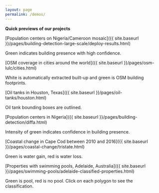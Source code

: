 ```yaml
---
layout: page
permalink: /demos/
---
```


**Quick previews of our projects**

[Population centers on Nigeria/Cameroon mosaic]({{ site.baseurl }}/pages/building-detection-large-scale/deploy-results.html)

Green indicates building presence with high confidence.

[OSM coverage in cities around the world]({{ site.baseurl }}/pages/osm-lulc/cities.html)

White is automatically extracted built-up and green is OSM building footprints.

[Oil tanks in Houston, Texas]({{ site.baseurl }}/pages/oil-tanks/houston.html)

Oil tank bounding boxes are outlined.

[Population centers in Nigeria]({{ site.baseurl }}/pages/building-detection/diffa.html)

Intensity of green indicates confidence in building presence.

[Coastal change in Cape Cod between 2010 and 2016]({{ site.baseurl }}/pages/coastal-change/tristate.html)

Green is water gain, red is water loss.  

[Properties with swimming pools, Adelaide, Australia]({{ site.baseurl }}/pages/swimming-pools/adelaide-classified-properties.html)

Green is pool, red is no pool. Click on each polygon to see the classification.

